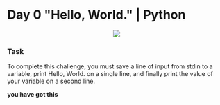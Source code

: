 # Day 0 "Hello, World." | Python

<p align="center">
  <img src="https://github.com/Kyuubang/example_readme/blob/master/HR-Logo-Main.png">
</p>

### Task

To complete this challenge, you must save a line of input from stdin to a variable, print Hello, World. on a single line, and finally print the value of your variable on a second line. 

__you have got this__

